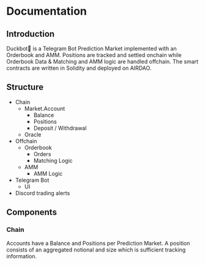 # Documentation

## Introduction
Duckbot🦆 is a Telegram Bot Prediction Market implemented with an Orderbook and AMM. Positions are tracked and settled onchain while Orderbook Data & Matching and AMM logic are handled offchain. The smart contracts are written in Solidity and deployed on AIRDAO.

## Structure

- Chain
  - Market.Account
    - Balance
    - Positions
    - Deposit / Withdrawal
  - Oracle
- Offchain
  - Orderbook
    - Orders
    - Matching Logic
  - AMM
    - AMM Logic
- Telegram Bot
  - UI
- Discord trading alerts

## Components

### Chain
Accounts have a Balance and Positions per Prediction Market. A position consists of an aggregated notional and size which is sufficient tracking information.